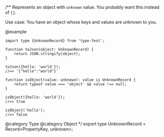 /\*\*
Represents an object with `unknown` value. You probably want this instead of `{}`.

Use case: You have an object whose keys and values are unknown to you.

@example

    import type {UnknownRecord} from 'type-fest';

    function toJson(object: UnknownRecord) {
        return JSON.stringify(object);
    }

    toJson({hello: 'world'});
    //=> '{"hello":"world"}'

    function isObject(value: unknown): value is UnknownRecord {
        return typeof value === 'object' && value !== null;
    }

    isObject({hello: 'world'});
    //=> true

    isObject('hello');
    //=> false

@category Type
@category Object
\*/
export type UnknownRecord = Record\<PropertyKey, unknown\>;
